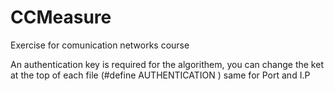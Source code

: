 # CCMeasure
Exercise for comunication networks course

An authentication key is required for the algorithem, you can change the ket at the top of each file (#define AUTHENTICATION <key>)
same for Port and I.P
